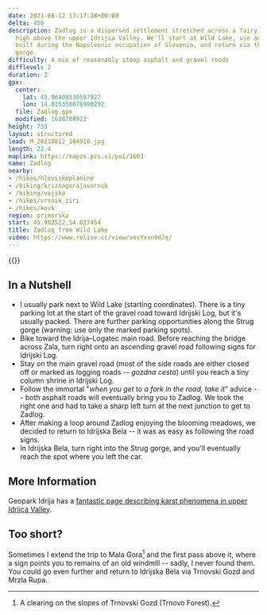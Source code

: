 ```yaml
---
date: 2021-08-12 17:17:28+00:00
delta: 450
description: Zadlog is a dispersed settlement stretched across a fairy-tale flatland
  high above the upper Idrijca Valley. We'll start at Wild Lake, use an old road supposedly
  built during the Napoleonic occupation of Slovenia, and return via the scenic Strug
  gorge.
difficulty: A mix of reasonably steep asphalt and gravel roads
difflevel: 2
duration: 2
gpx:
  center:
    lat: 45.96408530597927
    lon: 14.015358076990292
  file: Zadlog.gpx
  modified: 1628788922
height: 733
layout: structured
lead: M_20210812_104910.jpg
length: 22.4
maplink: https://mapzs.pzs.si/poi/1603
name: Zadlog
nearby:
- /hikes/hleviskeplanine
- /biking/kriznagorajavornik
- /biking/vojsko
- /hikes/vrsnik_ziri
- /hikes/kovk
region: primorska
start: 45.982522,14.027454
title: Zadlog from Wild Lake
video: https://www.relive.cc/view/vevYxxn9dJq/
---
```

{{<hike-details description="yes">}}

## In a Nutshell

* I usually park next to Wild Lake (starting coordinates). There is a tiny parking lot at the start of the gravel road toward Idrijski Log, but it's usually packed. There are further parking opportunities along the Strug gorge (warning: use only the marked parking spots).
* Bike toward the Idrija–Logatec main road. Before reaching the bridge across Zala, turn right onto an ascending gravel road following signs for Idrijski Log.
* Stay on the main gravel road (most of the side roads are either closed off or marked as logging roads -- *gozdna cesta*) until you reach a tiny column shrine in Idrijski Log.
* Follow the immortal "*when you get to a fork in the road, take it*" advice -- both asphalt roads will eventually bring you to Zadlog. We took the right one and had to take a sharp left turn at the next junction to get to Zadlog.
* After making a loop around Zadlog enjoying the blooming meadows, we decided to return to Idrijska Bela -- it was as easy as following the road signs.
* In Idrijska Bela, turn right into the Strug gorge, and you'll eventually reach the spot where you left the car.

## More Information

Geopark Idrija has a [fantastic page describing karst phenomena in upper Idrijca Valley](https://www.geopark-idrija.si/en/natural-heritage/karst-and-hydrologic-phenomena/).

## Too short?

Sometimes I extend the trip to Mala Gora[^1] and the first pass above it, where a sign points you to remains of an old windmill -- sadly, I never found them. You could go even further and return to Idrijska Bela via Trnovski Gozd and Mrzla Rupa.

[^1]: A clearing on the slopes of Trnovski Gozd (Trnovo Forest).

